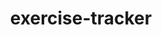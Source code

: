 ---
title: exercise-tracker
link: https://github.com/zhaoyi3264/exercise-tracker
desc: I use this web application to help tracking and displaying my own daily exercises and durations.
skill: Express.js, Bootstrap, React
order: 3
---